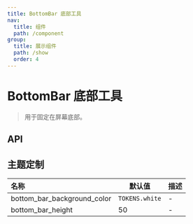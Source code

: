 ```yaml
---
title: BottomBar 底部工具
nav:
  title: 组件
  path: /component
group:
  title: 展示组件
  path: /show
  order: 4
---
```


# BottomBar 底部工具

> 用于固定在屏幕底部。

## API

## 主题定制

| 名称                        | 默认值         | 描述 |
| :-------------------------- | -------------- | ---- |
| bottom_bar_background_color | `TOKENS.white` | -    |
| bottom_bar_height           | 50             | -    |
